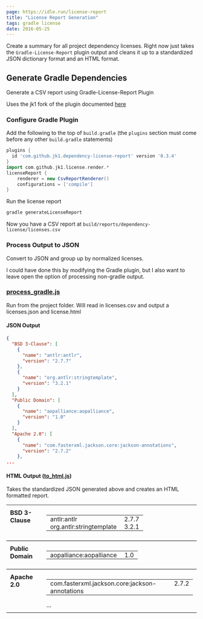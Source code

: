 ```yaml
---
page: https://idle.run/license-report
title: "License Report Generation"
tags: gradle license
date: 2016-05-25
---
```


Create a summary for all project dependency licenses.
Right now just takes the `Gradle-License-Report` plugin output and cleans
it up to a standardized JSON dictionary format and an HTML format.


## Generate Gradle Dependencies

Generate a CSV report using Gradle-License-Report Plugin

Uses the jk1 fork of the plugin documented [here](https://github.com/jk1/Gradle-License-Report)

### Configure Gradle Plugin

Add the following to the top of `build.gradle` 
(the `plugins` section must come before any other `build.gradle` statements)

```gradle
plugins {
  id 'com.github.jk1.dependency-license-report' version '0.3.4'
}
import com.github.jk1.license.render.*
licenseReport {
    renderer = new CsvReportRenderer()
    configurations = ['compile']
}
```

Run the license report

```bash
gradle generateLicenseReport
```

Now you have a CSV report at
`build/reports/dependency-license/licenses.csv`


### Process Output to JSON

Convert to JSON and group up by normalized licenses.

I could have done this by modifying the Gradle plugin, but I also want to leave 
open the option of processing non-gradle output.

### [process_gradle.js](https://github.com/idlerun/license-report/blob/master/process_gradle.js)
Run from the project folder. Will read in licenses.csv and output a licenses.json and license.html


#### JSON Output

```json
{
  "BSD 3-Clause": [
    {
      "name": "antlr:antlr",
      "version": "2.7.7"
    },
    {
      "name": "org.antlr:stringtemplate",
      "version": "3.2.1"
    }
  ],
  "Public Domain": [
    {
      "name": "aopalliance:aopalliance",
      "version": "1.0"
    }
  ],
  "Apache 2.0": [
    {
      "name": "com.fasterxml.jackson.core:jackson-annotations",
      "version": "2.7.2"
    },
...
```

#### HTML Output ([to_html.js](https://github.com/idlerun/license-report/blob/master/to_html.js))

Takes the standardized JSON generated above and creates an HTML formatted report.

<style>
table {
  border-collapse: collapse;
}
tbody {
  vertical-align: top;
}
.licenseName {
  font-weight: bold;
}
.licenseName, .artifacts {
  padding: 10px;
}
.licenseRow {
  border-bottom: 1pt solid black;
}
.artifactName, .artifactVersion {
  padding: 0 10px;
}
</style>
<table>
<tbody>
<tr class="licenseRow">
  <td class="licenseName">BSD 3-Clause</td>
  <td class="artifacts">
    <table>
    <tbody>
        <tr>
        <td class="artifactName">
          antlr:antlr
        </td>
        <td class="artifactVersion">
          2.7.7
        </td>
        </tr>
        <tr>
        <td class="artifactName">
          org.antlr:stringtemplate
        </td>
        <td class="artifactVersion">
          3.2.1
        </td>
        </tr>
    </tbody>
    </table>
  </td>
</tr>
<tr class="licenseRow">
  <td class="licenseName">Public Domain</td>
  <td class="artifacts">
    <table>
    <tbody>
        <tr>
        <td class="artifactName">
          aopalliance:aopalliance
        </td>
        <td class="artifactVersion">
          1.0
        </td>
        </tr>
    </tbody>
    </table>
  </td>
</tr>
<tr class="licenseRow">
  <td class="licenseName">Apache 2.0</td>
  <td class="artifacts">
    <table>
    <tbody>
        <tr>
        <td class="artifactName">
          com.fasterxml.jackson.core:jackson-annotations
        </td>
        <td class="artifactVersion">
          2.7.2
        </td>
        </tr>
    </tbody>
  </td>
</tr>
</tbody>
</table>
...
